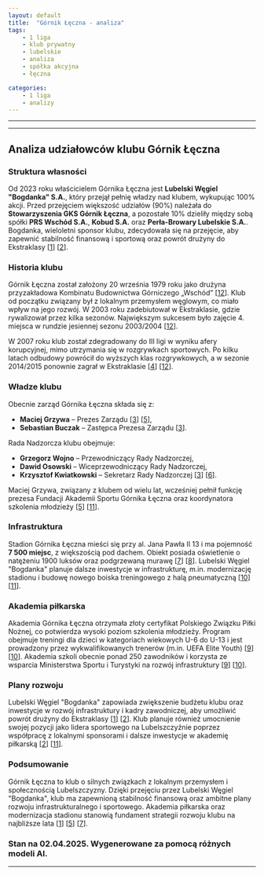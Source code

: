 ```yaml
---
layout: default
title:  "Górnik Łęczna - analiza"
tags: 
    - 1 liga
    - klub prywatny
    - lubelskie
    - analiza
    - spółka akcyjna
    - łęczna

categories:
    - 1 liga
    - analizy
---
```

[1]: https://weszlo.com/2023/04/04/kopalnia-bogdanka-gornik-leczna-nowy-wlasciciel-plany/
[2]: https://www.sport.pl/pilka/7,64946,29638202,nowy-wlasciciel-gornika-leczna-mocarstwowe-plany-i-wielkie.html
[3]: https://www.gornik.leczna.pl/wladze-klubu-2/
[4]: https://pl.wikipedia.org/wiki/G%C3%B3rnik_%C5%81%C4%99czna
[5]: https://kurierlubelski.pl/nowy-prezes-gornika-od-lat-jest-zwiazany-z-klubem-z-lecznej/ar/c2-18521397
[6]: https://www.gornik.leczna.pl/komunikat-dot-zmian-w-zarzadzie-i-radzie-nadzorczej-spolki/
[7]: https://stadiony.net/stadiony/pol/stadion_gornika_leczna
[8]: https://stadiumdb.com/stadiums/pol/stadion_gornika_leczna
[9]: https://www.gornik.leczna.pl/certyfikacja/
[10]: https://www.gov.pl/web/nauka/akademia-gornika-leczna-z-dofinansowaniem-z-ministerstwa-edukacji-i-nauki-oraz-ministerstwa-sportu-i-turystyki
[11]: https://radio.lublin.pl/2024/05/nowy-prezes-gornika-leczna-cel-rozwoj-klubu/
[12]: https://www.gornik.leczna.pl/historia-klubu/

---

---


## Analiza udziałowców klubu Górnik Łęczna  

### **Struktura własności**  
Od 2023 roku właścicielem Górnika Łęczna jest **Lubelski Węgiel "Bogdanka" S.A.**, który przejął pełnię władzy nad klubem, wykupując 100% akcji. Przed przejęciem większość udziałów (90%) należała do **Stowarzyszenia GKS Górnik Łęczna**, a pozostałe 10% dzieliły między sobą spółki **PRS Wschód S.A.**, **Kobud S.A.** oraz **Perła-Browary Lubelskie S.A.**. Bogdanka, wieloletni sponsor klubu, zdecydowała się na przejęcie, aby zapewnić stabilność finansową i sportową oraz powrót drużyny do Ekstraklasy \[[1]\] \[[2]\].  

### **Historia klubu**  
Górnik Łęczna został założony 20 września 1979 roku jako drużyna przyzakładowa Kombinatu Budownictwa Górniczego „Wschód” \[[12]\]. Klub od początku związany był z lokalnym przemysłem węglowym, co miało wpływ na jego rozwój. W 2003 roku zadebiutował w Ekstraklasie, gdzie rywalizował przez kilka sezonów. Największym sukcesem było zajęcie 4. miejsca w rundzie jesiennej sezonu 2003/2004 \[[12]\].  

W 2007 roku klub został zdegradowany do III ligi w wyniku afery korupcyjnej, mimo utrzymania się w rozgrywkach sportowych. Po kilku latach odbudowy powrócił do wyższych klas rozgrywkowych, a w sezonie 2014/2015 ponownie zagrał w Ekstraklasie \[[4]\] \[[12]\].  

### **Władze klubu**  
Obecnie zarząd Górnika Łęczna składa się z:  
- **Maciej Grzywa** – Prezes Zarządu \[[3]\] \[[5]\],  
- **Sebastian Buczak** – Zastępca Prezesa Zarządu \[[3]\].  

Rada Nadzorcza klubu obejmuje:  
- **Grzegorz Wojno** – Przewodniczący Rady Nadzorczej,  
- **Dawid Osowski** – Wiceprzewodniczący Rady Nadzorczej,  
- **Krzysztof Kwiatkowski** – Sekretarz Rady Nadzorczej \[[3]\] \[[6]\].  

Maciej Grzywa, związany z klubem od wielu lat, wcześniej pełnił funkcję prezesa Fundacji Akademii Sportu Górnika Łęczna oraz koordynatora szkolenia młodzieży \[[5]\] \[[11]\].  

### **Infrastruktura**  
Stadion Górnika Łęczna mieści się przy al. Jana Pawła II 13 i ma pojemność **7 500 miejsc**, z większością pod dachem. Obiekt posiada oświetlenie o natężeniu 1900 luksów oraz podgrzewaną murawę \[[7]\] \[[8]\]. Lubelski Węgiel "Bogdanka" planuje dalsze inwestycje w infrastrukturę, m.in. modernizację stadionu i budowę nowego boiska treningowego z halą pneumatyczną \[[10]\] \[[11]\].  

### **Akademia piłkarska**  
Akademia Górnika Łęczna otrzymała złoty certyfikat Polskiego Związku Piłki Nożnej, co potwierdza wysoki poziom szkolenia młodzieży. Program obejmuje treningi dla dzieci w kategoriach wiekowych U-6 do U-13 i jest prowadzony przez wykwalifikowanych trenerów (m.in. UEFA Elite Youth) \[[9]\] \[[10]\]. Akademia szkoli obecnie ponad 250 zawodników i korzysta ze wsparcia Ministerstwa Sportu i Turystyki na rozwój infrastruktury \[[9]\] \[[10]\].  

### **Plany rozwoju**  
Lubelski Węgiel "Bogdanka" zapowiada zwiększenie budżetu klubu oraz inwestycje w rozwój infrastruktury i kadry zawodniczej, aby umożliwić powrót drużyny do Ekstraklasy \[[1]\] \[[2]\]. Klub planuje również umocnienie swojej pozycji jako lidera sportowego na Lubelszczyźnie poprzez współpracę z lokalnymi sponsorami i dalsze inwestycje w akademię piłkarską \[[2]\] \[[11]\].  

### **Podsumowanie**  
Górnik Łęczna to klub o silnych związkach z lokalnym przemysłem i społecznością Lubelszczyzny. Dzięki przejęciu przez Lubelski Węgiel "Bogdanka", klub ma zapewnioną stabilność finansową oraz ambitne plany rozwoju infrastrukturalnego i sportowego. Akademia piłkarska oraz modernizacja stadionu stanowią fundament strategii rozwoju klubu na najbliższe lata \[[1]\] \[[5]\] \[[7]\].  


### Stan na 02.04.2025. Wygenerowane za pomocą różnych modeli AI.
---

